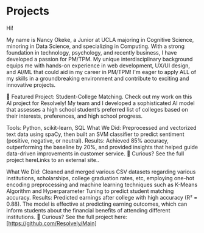 # Projects

Hi!

My name is Nancy Okeke, a Junior at UCLA majoring in Cognitive Science, minoring in Data Science, and specializing in Computing. With a strong foundation in technology, psychology, and recently business, I have developed a passion for PM/TPM. My unique interdisciplinary background equips me with hands-on experience in web development, UX/UI design, and AI/ML that could aid in my career in PM/TPM! I'm eager to apply ALL of my skills in a groundbreaking environment and contribute to exciting and innovative projects.

🎯 Featured Project: Student-College Matching.
Check out my work on this AI project for Resolvely! My team and I developed a sophisticated AI model that assesses a high school student’s preferred list of colleges based on their interests, preferences, and high school progress.

Tools: Python, scikit-learn, SQL
What We Did: Preprocessed and vectorized text data using spaCy, then built an SVM classifier to predict sentiment (positive, negative, or neutral).
Results: Achieved 85% accuracy, outperforming the baseline by 20%, and provided insights that helped guide data-driven improvements in customer service.
👀 Curious? See the full project hereLinks to an external site.. 

What We Did: Cleaned and merged various CSV datasets regarding various institutions, scholarships, college graduation rates, etc, employing one-hot encoding preprocessing and machine learning techniques such as K-Means Algorithm and Hyperparameter Tuning to predict student matching accuracy.
Results: Predicted earnings after college with high accuracy (R² = 0.88). The model is effective at predicting earning outcomes, which can inform students about the financial benefits of attending different institutions.
👀 Curious? See the full project here: [https://github.com/Resolvely/Main]

